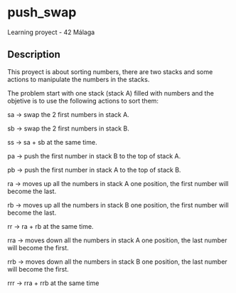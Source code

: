 # push_swap
Learning proyect - 42 Málaga
## Description
This proyect is about sorting numbers, there are two stacks and some actions to manipulate the numbers in the stacks.

The problem start with one stack (stack A) filled with numbers and the objetive is to use the following actions to sort them:

sa -> swap the 2 first numbers in stack A.

sb -> swap the 2 first numbers in stack B.

ss -> sa + sb at the same time.

pa -> push the first number in stack B to the top of stack A.

pb -> push the first number in stack A to the top of stack B.

ra -> moves up all the numbers in stack A one position, the first number will become the last.

rb -> moves up all the numbers in stack B one position, the first number will become the last.

rr -> ra + rb at the same time.

rra -> moves down all the numbers in stack A one position, the last number will become the first.

rrb -> moves down all the numbers in stack B one position, the last number will become the first.

rrr -> rra + rrb at the same time




